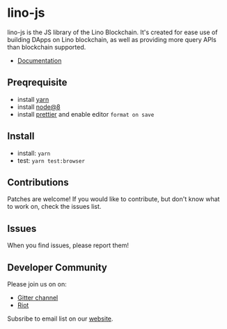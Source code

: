 # lino-js

lino-js is the JS library of the Lino Blockchain. It's created for ease use of building DApps on Lino blockchain, as well as providing more query APIs than blockchain supported.

- [Documentation](/doc)

## Preqrequisite

- install [yarn](https://yarnpkg.com/en/docs/install#mac-stable)
- install [node@8](https://nodejs.org/en/)
- install [prettier](https://github.com/prettier/prettier) and enable editor `format on save`

## Install

- install: `yarn`
- test: `yarn test:browser`

## Contributions

Patches are welcome! If you would like to contribute, but don't know what to work on, check the issues list.

## Issues

When you find issues, please report them!

## Developer Community

Please join us on on:
- [Gitter channel](https://gitter.im/Lino-Blockchain/Lobby?utm_source=share-link&utm_medium=link&utm_campaign=share-link)
- [Riot](https://matrix.to/#/!WAWAMHohvBlpTyVtSf:matrix.org)  

Subsribe to email list on our [website](https://lino.network).